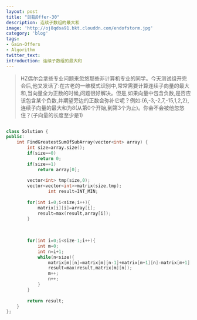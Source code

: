 ```yaml
---
layout: post
title: "剑指Offer-30"
description: 连续子数组的最大和
image: 'http://oj8qdsa91.bkt.clouddn.com/endofstorm.jpg'
category: 'blog'
tags:
- Gain-Offers
- Algorithm
twitter_text: 
introduction: 连续子数组的最大和
---
```



> HZ偶尔会拿些专业问题来忽悠那些非计算机专业的同学。今天测试组开完会后,他又发话了:在古老的一维模式识别中,常常需要计算连续子向量的最大和,当向量全为正数的时候,问题很好解决。但是,如果向量中包含负数,是否应该包含某个负数,并期望旁边的正数会弥补它呢？例如:{6,-3,-2,7,-15,1,2,2},连续子向量的最大和为8(从第0个开始,到第3个为止)。你会不会被他忽悠住？(子向量的长度至少是1)


```cpp

class Solution {
public:
    int FindGreatestSumOfSubArray(vector<int> array) {
        int size=array.size();
        if(size==0)
            return 0;
        if(size==1)
            return array[0];
         
        vector<int> tmp(size,0);
        vector<vector<int>>matrix(size,tmp);
                int result=INT_MIN;
         
        for(int i=0;i<size;i++){
            matrix[i][i]=array[i];
            result=max(result,array[i]);
        }
             
 
         
        for(int i=0;i<size-1;i++){
            int m=0;
            int n=i+1;
            while(n<size){
                matrix[m][n]=matrix[m][n-1]+matrix[m+1][n]-matrix[m+1][n-1];
                result=max(result,matrix[m][n]);
                m++;
                n++;
            }
        }
         
        return result;
    }
};


```
